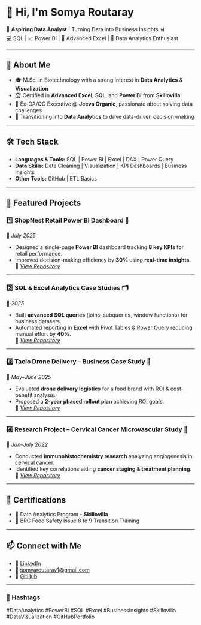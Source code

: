 # 👋 Hi, I'm **Somya Routaray**  

🎯 **Aspiring Data Analyst** | Turning Data into Business Insights 📊  
💻 SQL | 📈 Power BI | 🧮 Advanced Excel | 🧠 Data Analytics Enthusiast  

---

## 🌟 About Me  
- 🎓 M.Sc. in Biotechnology with a strong interest in **Data Analytics** & **Visualization**  
- 🏆 Certified in **Advanced Excel**, **SQL**, and **Power BI** from **Skillovilla**  
- 💼 Ex-QA/QC Executive @ **Jeeva Organic**, passionate about solving data challenges  
- 🚀 Transitioning into **Data Analytics** to drive data-driven decision-making  

---

## 🛠️ Tech Stack  
- **Languages & Tools:** SQL | Power BI | Excel | DAX | Power Query  
- **Data Skills:** Data Cleaning | Visualization | KPI Dashboards | Business Insights  
- **Other Tools:** GitHub | ETL Basics  

---

## 📂 Featured Projects  

### 1️⃣ ShopNest Retail Power BI Dashboard 🏪  
📅 *July 2025*  
- Designed a single-page **Power BI** dashboard tracking **8 key KPIs** for retail performance.  
- Improved decision-making efficiency by **30%** using **real-time insights**.  
🔗 *[View Repository](#)*  

---

### 2️⃣ SQL & Excel Analytics Case Studies 🗂️  
📅 *2025*  
- Built **advanced SQL queries** (joins, subqueries, window functions) for business datasets.  
- Automated reporting in **Excel** with Pivot Tables & Power Query reducing manual effort by **40%**.  
🔗 *[View Repository](#)*  

---

### 3️⃣ Taclo Drone Delivery – Business Case Study 🚁  
📅 *May–June 2025*  
- Evaluated **drone delivery logistics** for a food brand with ROI & cost-benefit analysis.  
- Proposed a **2-year phased rollout plan** achieving ROI goals.  
🔗 *[View Repository](#)*  

---

### 4️⃣ Research Project – Cervical Cancer Microvascular Study 🧬  
📅 *Jan–July 2022*  
- Conducted **immunohistochemistry research** analyzing angiogenesis in cervical cancer.  
- Identified key correlations aiding **cancer staging & treatment planning**.  
🔗 *[View Repository](#)*  

---

## 🏅 Certifications  
- 📜 Data Analytics Program – **Skillovilla**  
- 📜 BRC Food Safety Issue 8 to 9 Transition Training  


---

## 📫 Connect with Me  
- 💼 [LinkedIn](https://www.linkedin.com/in/somya-routaray-3b0759217/)  
- 📧 somyaroutaray1@gmail.com  
- 🐙 [GitHub](https://github.com/somyaroutaray1-netizen)  

---

### 🔖 Hashtags  
#DataAnalytics #PowerBI #SQL #Excel #BusinessInsights #Skillovilla #DataVisualization #GitHubPortfolio  
